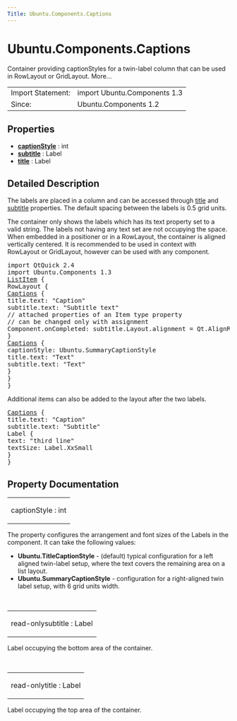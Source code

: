 ```yaml
---
Title: Ubuntu.Components.Captions
---
```


# Ubuntu.Components.Captions

<span class="subtitle"></span>
<!-- $$$Captions-brief -->
<p>Container providing captionStyles for a twin-label column that can be used in RowLayout or GridLayout. More...</p>
<!-- @@@Captions -->
<table class="alignedsummary">
<tr><td class="memItemLeft rightAlign topAlign"> Import Statement:</td><td class="memItemRight bottomAlign"> import Ubuntu.Components 1.3</td></tr><tr><td class="memItemLeft rightAlign topAlign"> Since:</td><td class="memItemRight bottomAlign">  Ubuntu.Components 1.2</td></tr></table><ul>
</ul>
<h2 id="properties">Properties</h2>
<ul>
<li class="fn"><b><b><a href="#captionStyle-prop">captionStyle</a></b></b> : int</li>
<li class="fn"><b><b><a href="#subtitle-prop">subtitle</a></b></b> : Label</li>
<li class="fn"><b><b><a href="#title-prop">title</a></b></b> : Label</li>
</ul>
<!-- $$$Captions-description -->
<h2 id="details">Detailed Description</h2>
</p>
<p>The labels are placed in a column and can be accessed through <a href="#title-prop">title</a> and <a href="#subtitle-prop">subtitle</a> properties. The default spacing between the labels is 0.5 grid units.</p>
<p>The container only shows the labels which has its text property set to a valid string. The labels not having any text set are not occupying the space. When embedded in a positioner or in a RowLayout, the container is aligned vertically centered. It is recommended to be used in context with RowLayout or GridLayout, however can be used with any component.</p>
<pre class="qml">import QtQuick 2.4
import Ubuntu.Components 1.3
<span class="type"><a href="Ubuntu.Components.ListItem.md">ListItem</a></span> {
<span class="type">RowLayout</span> {
<span class="type"><a href="index.html">Captions</a></span> {
<span class="name">title</span>.text: <span class="string">&quot;Caption&quot;</span>
<span class="name">subtitle</span>.text: <span class="string">&quot;Subtitle text&quot;</span>
<span class="comment">// attached properties of an Item type property</span>
<span class="comment">// can be changed only with assignment</span>
<span class="name">Component</span>.onCompleted: <span class="name">subtitle</span>.<span class="name">Layout</span>.<span class="name">alignment</span> <span class="operator">=</span> <span class="name">Qt</span>.<span class="name">AlignRight</span>
}
<span class="type"><a href="index.html">Captions</a></span> {
<span class="name">captionStyle</span>: <span class="name">Ubuntu</span>.<span class="name">SummaryCaptionStyle</span>
<span class="name">title</span>.text: <span class="string">&quot;Text&quot;</span>
<span class="name">subtitle</span>.text: <span class="string">&quot;Text&quot;</span>
}
}
}</pre>
<p>Additional items can also be added to the layout after the two labels.</p>
<pre class="qml"><span class="type"><a href="index.html">Captions</a></span> {
<span class="name">title</span>.text: <span class="string">&quot;Caption&quot;</span>
<span class="name">subtitle</span>.text: <span class="string">&quot;Subtitle&quot;</span>
<span class="type">Label</span> {
<span class="name">text</span>: <span class="string">&quot;third line&quot;</span>
<span class="name">textSize</span>: <span class="name">Label</span>.<span class="name">XxSmall</span>
}
}</pre>
<!-- @@@Captions -->
<h2>Property Documentation</h2>
<!-- $$$captionStyle -->
<table class="qmlname"><tr valign="top" id="captionStyle-prop"><td class="tblQmlPropNode"><p><span class="name">captionStyle</span> : <span class="type">int</span></p></td></tr></table><p>The property configures the arrangement and font sizes of the Labels in the component. It can take the following values:</p>
<ul>
<li><b>Ubuntu.TitleCaptionStyle</b> - (default) typical configuration for a left aligned twin-label setup, where the text covers the remaining area on a list layout.</li>
<li><b>Ubuntu.SummaryCaptionStyle</b> - configuration for a right-aligned twin label setup, with 6 grid units width.</li>
</ul>
<!-- @@@captionStyle -->
<br/>
<!-- $$$subtitle -->
<table class="qmlname"><tr valign="top" id="subtitle-prop"><td class="tblQmlPropNode"><p><span class="qmlreadonly">read-only</span><span class="name">subtitle</span> : <span class="type">Label</span></p></td></tr></table><p>Label occupying the bottom area of the container.</p>
<!-- @@@subtitle -->
<br/>
<!-- $$$title -->
<table class="qmlname"><tr valign="top" id="title-prop"><td class="tblQmlPropNode"><p><span class="qmlreadonly">read-only</span><span class="name">title</span> : <span class="type">Label</span></p></td></tr></table><p>Label occupying the top area of the container.</p>
<!-- @@@title -->
<br/>
